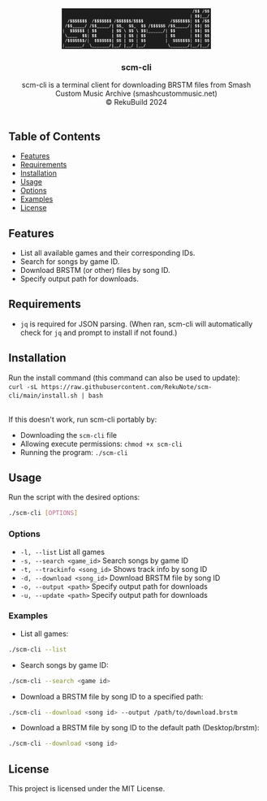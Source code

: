<div align="center">
  <a href="https://github.com/RekuNote/scm-cli/">
    <img src="logo.png" alt="Logo" height="80">
  </a>

  <h3 align="center">scm-cli</h3>

  <p align="center">
    scm-cli is a terminal client for downloading BRSTM files from Smash Custom Music Archive (smashcustommusic.net)
    <br />
    © RekuBuild 2024
    <br />
    <br />
  </p>
</div>

## Table of Contents

- [Features](#features)
- [Requirements](#requirements)
- [Installation](#installation)
- [Usage](#usage)
- [Options](#options)
- [Examples](#examples)
- [License](#license)

## Features

- List all available games and their corresponding IDs.
- Search for songs by game ID.
- Download BRSTM (or other) files by song ID.
- Specify output path for downloads.

## Requirements

- `jq` is required for JSON parsing. (When ran, scm-cli will automatically check for `jq` and prompt to install if not found.)

## Installation

Run the install command (this command can also be used to update):<br>
`curl -sL https://raw.githubusercontent.com/RekuNote/scm-cli/main/install.sh | bash`

<br>
If this doesn't work, run scm-cli portably by:

- Downloading the `scm-cli` file
- Allowing execute permissions:
`chmod +x scm-cli`
- Running the program:
`./scm-cli`

## Usage

Run the script with the desired options:

```sh
./scm-cli [OPTIONS]
```

### Options

- `-l, --list`                 List all games
- `-s, --search <game_id>`     Search songs by game ID
- `-t, --trackinfo <song_id>`   Shows track info by song ID
- `-d, --download <song_id>`   Download BRSTM file by song ID
- `-o, --output <path>`        Specify output path for downloads
- `-u, --update <path>`        Specify output path for downloads

### Examples

- List all games:

```sh
./scm-cli --list
```

- Search songs by game ID:

```sh
./scm-cli --search <game id>
```

- Download a BRSTM file by song ID to a specified path:

```sh
./scm-cli --download <song id> --output /path/to/download.brstm
```

- Download a BRSTM file by song ID to the default path (Desktop/brstm):

```sh
./scm-cli --download <song id>
```

## License

This project is licensed under the MIT License.
